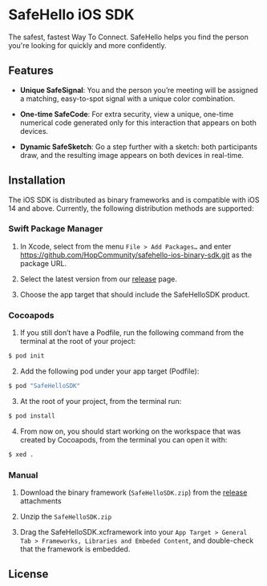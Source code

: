 # SafeHello iOS SDK

The safest, fastest Way To Connect. SafeHello helps you find the person you're looking for quickly and more confidently.

## Features

- **Unique SafeSignal**: You and the person you’re meeting will be assigned a matching, easy-to-spot signal with a unique color combination.

- **One-time SafeCode**: For extra security, view a unique, one-time numerical code generated only for this interaction that appears on both devices.

- **Dynamic SafeSketch**: Go a step further with a sketch: both participants draw, and the resulting image appears on both devices in real-time.

## Installation

The iOS SDK is distributed as binary frameworks and is compatible with iOS 14 and above. Currently, the following distribution methods are supported:

### Swift Package Manager

1. In Xcode, select from the menu `File > Add Packages…` and enter https://github.com/HopCommunity/safehello-ios-binary-sdk.git as the package URL.  
  
2. Select the latest version from our [release](https://github.com/HopCommunity/safehello-ios-binary-sdk/releases) page. 

3. Choose the app target that should include the SafeHelloSDK product.

### Cocoapods

 1. If you still don’t have a Podfile, run the following command from the terminal at the root of your project:
 ```bash
 $ pod init
 ```
 
 2. Add the following pod under your app target (Podfile):
 ```bash
 $ pod "SafeHelloSDK"
 ```
 
 3. At the root of your project, from the terminal run:
 ```bash
 $ pod install
 ```
 
 4. From now on, you should start working on the workspace that was created by Cocoapods, from the terminal you can open it with:
 ```bash
 $ xed .
 ```

### Manual

1. Download the binary framework (`SafeHelloSDK.zip`) from the [release](https://github.com/HopCommunity/safehello-ios-binary-sdk/releases) attachments

2. Unzip the `SafeHelloSDK.zip`

3. Drag the SafeHelloSDK.xcframework into your `App Target > General Tab > Frameworks, Libraries and Embeded Content`, and double-check that the framework  is embedded.

## License
